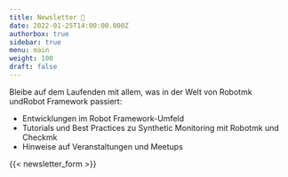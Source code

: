 ```yaml
---
title: Newsletter 📨
date: 2022-01-25T14:00:00.000Z
authorbox: true
sidebar: true
menu: main
weight: 100
draft: false
---
```


Bleibe auf dem Laufenden mit allem, was in der Welt von Robotmk undRobot Framework passiert: 
- Entwicklungen im Robot Framework-Umfeld
- Tutorials und Best Practices zu Synthetic Monitoring mit Robotmk und Checkmk
- Hinweise auf Veranstaltungen und Meetups

{{< newsletter_form >}}


